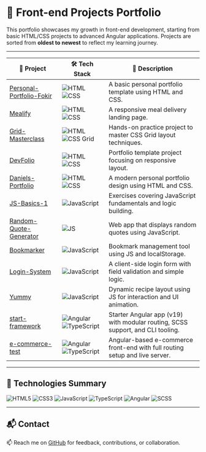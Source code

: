 # 🚀 Front-end Projects Portfolio

This portfolio showcases my growth in front-end development, starting from basic HTML/CSS projects to advanced Angular applications. Projects are sorted from **oldest to newest** to reflect my learning journey.

---

| 🧩 Project | 🛠️ Tech Stack | 📄 Description |
|-----------|---------------|----------------|
| [Personal-Portfolio-Fokir](https://github.com/polahano/Personal-Portfolio-Fokir) | ![HTML](https://img.shields.io/badge/HTML5-E34F26?style=flat-square&logo=html5&logoColor=white) ![CSS](https://img.shields.io/badge/CSS3-1572B6?style=flat-square&logo=css3&logoColor=white) | A basic personal portfolio template using HTML and CSS. |
| [Mealify](https://github.com/polahano/Mealify) | ![HTML](https://img.shields.io/badge/HTML5-E34F26?style=flat-square&logo=html5&logoColor=white) ![CSS](https://img.shields.io/badge/CSS3-1572B6?style=flat-square&logo=css3&logoColor=white) | A responsive meal delivery landing page. |
| [Grid-Masterclass](https://github.com/polahano/Grid-Masterclass) | ![HTML](https://img.shields.io/badge/HTML5-E34F26?style=flat-square&logo=html5&logoColor=white) ![CSS Grid](https://img.shields.io/badge/CSS%20Grid-264de4?style=flat-square&logo=css3&logoColor=white) | Hands-on practice project to master CSS Grid layout techniques. |
| [DevFolio](https://github.com/polahano/DevFolio) | ![HTML](https://img.shields.io/badge/HTML-E34F26?style=flat-square&logo=html5&logoColor=white) ![CSS](https://img.shields.io/badge/CSS-1572B6?style=flat-square&logo=css3&logoColor=white) | Portfolio template project focusing on responsive layout. |
| [Daniels-Portfolio](https://github.com/polahano/Daniels-Portfolio) | ![HTML](https://img.shields.io/badge/HTML-E34F26?style=flat-square&logo=html5&logoColor=white) ![CSS](https://img.shields.io/badge/CSS-1572B6?style=flat-square&logo=css3&logoColor=white) | A modern personal portfolio design using HTML and CSS. |
| [JS-Basics-1](https://github.com/polahano/JS-Basics-1) | ![JavaScript](https://img.shields.io/badge/JavaScript-F7DF1E?style=flat-square&logo=javascript&logoColor=black) | Exercises covering JavaScript fundamentals and logic building. |
| [Random-Quote-Generator](https://github.com/polahano/Random-Quote-Generator) | ![JS](https://img.shields.io/badge/JavaScript-F7DF1E?style=flat-square&logo=javascript&logoColor=black) | Web app that displays random quotes using JavaScript. |
| [Bookmarker](https://github.com/polahano/Bookmarker) | ![JavaScript](https://img.shields.io/badge/JavaScript-F7DF1E?style=flat-square&logo=javascript&logoColor=black) | Bookmark management tool using JS and localStorage. |
| [Login-System](https://github.com/polahano/Login-System) | ![JavaScript](https://img.shields.io/badge/JavaScript-F7DF1E?style=flat-square&logo=javascript&logoColor=black) | A client-side login form with field validation and simple logic. |
| [Yummy](https://github.com/polahano/Yummy) | ![JavaScript](https://img.shields.io/badge/JavaScript-F7DF1E?style=flat-square&logo=javascript&logoColor=black) | Dynamic recipe layout using JS for interaction and UI animation. |
| [start-framework](https://github.com/polahano/start-framework) | ![Angular](https://img.shields.io/badge/Angular-DD0031?style=flat-square&logo=angular&logoColor=white) ![TypeScript](https://img.shields.io/badge/TypeScript-007ACC?style=flat-square&logo=typescript&logoColor=white) | Starter Angular app (v19) with modular routing, SCSS support, and CLI tooling. |
| [e-commerce-test](https://github.com/polahano/e-commerce-test) | ![Angular](https://img.shields.io/badge/Angular-DD0031?style=flat-square&logo=angular&logoColor=white) ![TypeScript](https://img.shields.io/badge/TypeScript-007ACC?style=flat-square&logo=typescript&logoColor=white) | Angular-based e-commerce front-end with full routing setup and live server. |

---

## 🧰 Technologies Summary

![HTML5](https://img.shields.io/badge/HTML5-E34F26?style=flat-square&logo=html5&logoColor=white)
![CSS3](https://img.shields.io/badge/CSS3-1572B6?style=flat-square&logo=css3&logoColor=white)
![JavaScript](https://img.shields.io/badge/JavaScript-F7DF1E?style=flat-square&logo=javascript&logoColor=black)
![TypeScript](https://img.shields.io/badge/TypeScript-007ACC?style=flat-square&logo=typescript&logoColor=white)
![Angular](https://img.shields.io/badge/Angular-DD0031?style=flat-square&logo=angular&logoColor=white)
![SCSS](https://img.shields.io/badge/SCSS-CC6699?style=flat-square&logo=sass&logoColor=white)

---

## 📬 Contact

📫 Reach me on [GitHub](https://github.com/polahano) for feedback, contributions, or collaboration.
